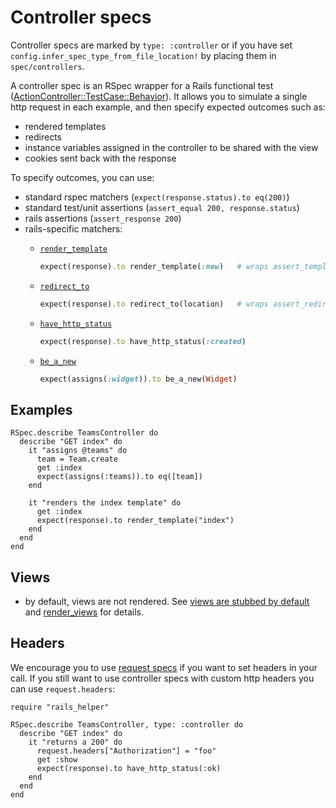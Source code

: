 # Controller specs

Controller specs are marked by `type: :controller` or if you have set
`config.infer_spec_type_from_file_location!` by placing them in `spec/controllers`.

A controller spec is an RSpec wrapper for a Rails functional test
([ActionController::TestCase::Behavior](https://github.com/rails/rails/blob/main/actionpack/lib/action_controller/test_case.rb)).
It allows you to simulate a single http request in each example, and then
specify expected outcomes such as:

* rendered templates
* redirects
* instance variables assigned in the controller to be shared with the view
* cookies sent back with the response

To specify outcomes, you can use:

- standard rspec matchers (`expect(response.status).to eq(200)`)
- standard test/unit assertions (`assert_equal 200, response.status`)
- rails assertions (`assert_response 200`)
- rails-specific matchers:
  - [`render_template`](matchers/render-template-matcher)

    ```ruby
    expect(response).to render_template(:new)   # wraps assert_template
    ```
  - [`redirect_to`](matchers/redirect-to-matcher)

    ```ruby
    expect(response).to redirect_to(location)   # wraps assert_redirected_to
    ```
  - [`have_http_status`](matchers/have-http-status-matcher)

    ```ruby
    expect(response).to have_http_status(:created)
    ```
  - [`be_a_new`](matchers/be-a-new-matcher)

    ```ruby
    expect(assigns(:widget)).to be_a_new(Widget)
    ```

## Examples

    RSpec.describe TeamsController do
      describe "GET index" do
        it "assigns @teams" do
          team = Team.create
          get :index
          expect(assigns(:teams)).to eq([team])
        end

        it "renders the index template" do
          get :index
          expect(response).to render_template("index")
        end
      end
    end

## Views

* by default, views are not rendered. See
  [views are stubbed by default](controller-specs/views-are-stubbed-by-default) and
  [render_views](controller-specs/render-views) for details.

## Headers

We encourage you to use [request specs](https://relishapp.com/rspec/rspec-rails/docs/request-specs/request-spec) if you want to set headers in your call. If you still want to use controller specs with custom http headers you can use `request.headers`:

    require "rails_helper"

    RSpec.describe TeamsController, type: :controller do
      describe "GET index" do
        it "returns a 200" do
          request.headers["Authorization"] = "foo"
          get :show
          expect(response).to have_http_status(:ok)
        end
      end
    end
